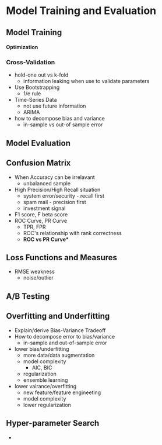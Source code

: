 # Model Training and Evaluation

## Model Training

#### Optimization

### Cross-Validation

* hold-one out vs k-fold
  * information leaking when use to validate parameters
* Use Bootstrapping
  * 1/e rule
* Time-Series Data
  * not use future information
  * ARIMA 
* how to decompose bias and variance
  * in-sample vs out-of sample error

## Model Evaluation

## Confusion Matrix

* When Accuracy can be irrelavant
  * unbalanced sample
* High Precision/High Recall situation
  * system error/security - recall first
  * spam mail - precision first
  * investment signal
* F1 score, F beta score
* ROC Curve, PR Curve
  * TPR, FPR
  * ROC's relationship with rank correctness
  * **ROC vs PR Curve\***

## Loss Functions and Measures

* RMSE weakness
  * noise/outlier

## A/B Testing

## Overfitting and Underfitting

* Explain/derive Bias-Variance Tradeoff
* How to decompose error to bias/variance
  * in-sample and out-of-sample error
* lower bias/underfitting
  * more data/data augmentation
  * model complexity 
    * AIC, BIC
  * regularization
  * ensemble learning
* lower vairance/overfitting
  * new feature/feature engineeting
  * model complexity
  * lower regularization

## Hyper-parameter Search

* 


